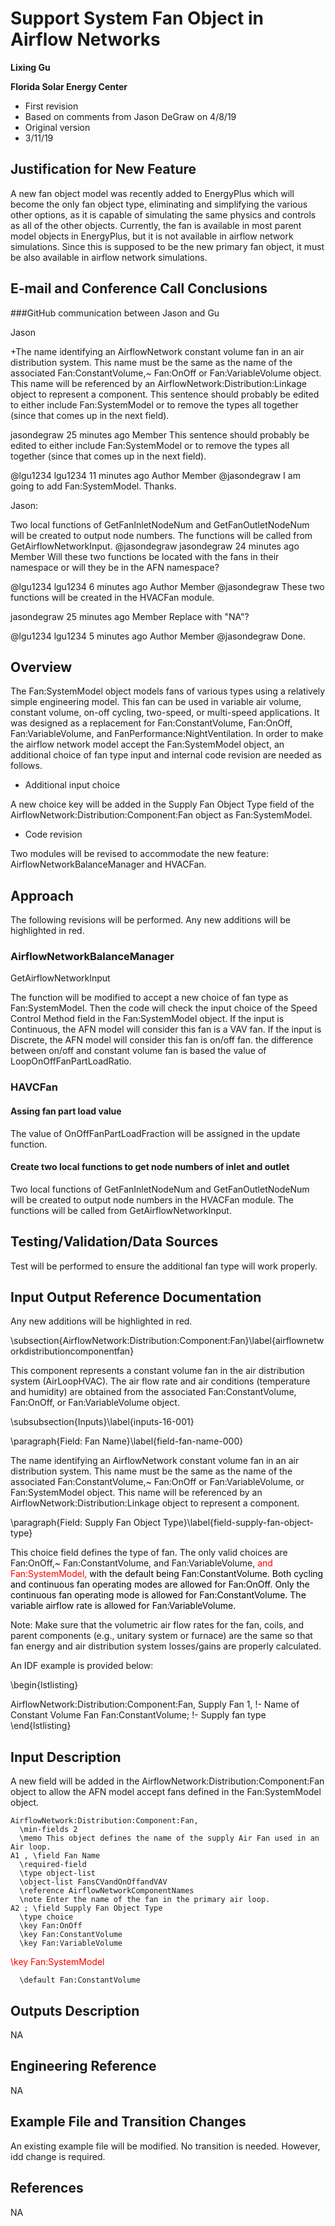 Support System Fan Object in Airflow Networks
================

**Lixing Gu**

**Florida Solar Energy Center**

 - First revision
 - Based on comments from Jason DeGraw on 4/8/19
 - Original version
 - 3/11/19 

 

## Justification for New Feature ##

A new fan object model was recently added to EnergyPlus which will become the only fan object type, eliminating and simplifying the various other options, as it is capable of simulating the same physics and controls as all of the other objects. Currently, the fan is available in most parent model objects in EnergyPlus, but it is not available in airflow network simulations. Since this is supposed to be the new primary fan object, it must be also available in airflow network simulations.

## E-mail and  Conference Call Conclusions ##

###GitHub communication between Jason and Gu

Jason

+The name identifying an AirflowNetwork constant volume fan in an air distribution system. This name must be the same as the name of the associated Fan:ConstantVolume,~ Fan:OnOff or Fan:VariableVolume object. This name will be referenced by an AirflowNetwork:Distribution:Linkage object to represent a component.
This sentence should probably be edited to either include Fan:SystemModel or to remove the types all together (since that comes up in the next field).

jasondegraw 25 minutes ago  Member
This sentence should probably be edited to either include Fan:SystemModel or to remove the types all together (since that comes up in the next field).

  @lgu1234
lgu1234 11 minutes ago  Author Member
@jasondegraw I am going to add Fan:SystemModel. Thanks.

Jason:

Two local functions of GetFanInletNodeNum and GetFanOutletNodeNum will be created to output node numbers. The functions will be called from GetAirflowNetworkInput.
  @jasondegraw
jasondegraw 24 minutes ago  Member
Will these two functions be located with the fans in their namespace or will they be in the AFN namespace?

  @lgu1234
lgu1234 6 minutes ago  Author Member
@jasondegraw These two functions will be created in the HVACFan module.

jasondegraw 25 minutes ago  Member
Replace with "NA"?

  @lgu1234
lgu1234 5 minutes ago  Author Member
@jasondegraw Done.

## Overview ##

The Fan:SystemModel object models fans of various types using a relatively simple engineering model. This fan can be used in variable air volume, constant volume, on-off cycling, two-speed, or multi-speed applications. It was designed as a replacement for Fan:ConstantVolume, Fan:OnOff, Fan:VariableVolume, and FanPerformance:NightVentilation. In order to make the airflow network model accept the Fan:SystemModel object, an additional choice of fan type input and internal code revision are needed as follows.

- Additional input choice

A new choice key will be added in the Supply Fan Object Type field of the AirflowNetwork:Distribution:Component:Fan object as Fan:SystemModel.
 
- Code revision

Two modules will be revised to accommodate the new feature: AirflowNetworkBalanceManager and HVACFan.  
 

## Approach ##

The following revisions will be performed.  Any new additions will be highlighted in red.

### AirflowNetworkBalanceManager

GetAirflowNetworkInput

The function will be modified to accept a new choice of fan type as Fan:SystemModel. Then the code will check the input choice of the Speed Control Method field in the Fan:SystemModel object. If the input is Continuous, the AFN model will consider this fan is a VAV fan. If the input is Discrete, the AFN model will consider this fan is on/off fan. the difference between on/off and constant volume fan is based the value of LoopOnOffFanPartLoadRatio.   

### HAVCFan

#### Assing fan part load value
The value of OnOffFanPartLoadFraction will be assigned in the update function.

#### Create two local functions to get node numbers of inlet and outlet
Two local functions of GetFanInletNodeNum and GetFanOutletNodeNum will be created to output node numbers in the HVACFan module. The functions will be called from GetAirflowNetworkInput.
 
## Testing/Validation/Data Sources ##

Test will be performed to ensure the additional fan type will work properly.

## Input Output Reference Documentation ##

Any new additions will be highlighted in red.

\subsection{AirflowNetwork:Distribution:Component:Fan}\label{airflownetworkdistributioncomponentfan}

This component represents a constant volume fan in the air distribution system (AirLoopHVAC). The air flow rate and air conditions (temperature and humidity) are obtained from the associated Fan:ConstantVolume, Fan:OnOff, or Fan:VariableVolume object.

\subsubsection{Inputs}\label{inputs-16-001}

\paragraph{Field: Fan Name}\label{field-fan-name-000}

The name identifying an AirflowNetwork constant volume fan in an air distribution system. This name must be the same as the name of the associated Fan:ConstantVolume,~ Fan:OnOff or Fan:VariableVolume, or Fan:SystemModel object. This name will be referenced by an AirflowNetwork:Distribution:Linkage object to represent a component.

\paragraph{Field: Supply Fan Object Type}\label{field-supply-fan-object-type}

This choice field defines the type of fan. The only valid choices are Fan:OnOff,~ Fan:ConstantVolume, and Fan:VariableVolume, <span style="color:red;">and Fan:SystemModel</style>, <span style="color:black;">with the default being Fan:ConstantVolume. Both cycling and continuous fan operating modes are allowed for Fan:OnOff. Only the continuous fan operating mode is allowed for Fan:ConstantVolume. The variable airflow rate is allowed for Fan:VariableVolume.

Note: Make sure that the volumetric air flow rates for the fan, coils, and parent components (e.g., unitary system or furnace) are the same so that fan energy and air distribution system losses/gains are properly calculated.

An IDF example is provided below:

\begin{lstlisting}

AirflowNetwork:Distribution:Component:Fan,
      Supply Fan 1,            !- Name of Constant Volume Fan
      Fan:ConstantVolume;  !- Supply fan type
\end{lstlisting}

## Input Description ##

A new field will be added in the AirflowNetwork:Distribution:Component:Fan object to allow the AFN model accept fans defined in the Fan:SystemModel object.

	AirflowNetwork:Distribution:Component:Fan,
      \min-fields 2
      \memo This object defines the name of the supply Air Fan used in an Air loop.
 	A1 , \field Fan Name
      \required-field
      \type object-list
      \object-list FansCVandOnOffandVAV
      \reference AirflowNetworkComponentNames
      \note Enter the name of the fan in the primary air loop.
	A2 ; \field Supply Fan Object Type
      \type choice
      \key Fan:OnOff
      \key Fan:ConstantVolume
      \key Fan:VariableVolume
<span style="color:red;">\key Fan:SystemModel

      \default Fan:ConstantVolume

## Outputs Description ##

NA

## Engineering Reference ##

NA

## Example File and Transition Changes ##

An existing example file will be modified. No transition is needed. However, idd change is required.

## References ##

NA



